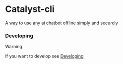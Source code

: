 # Catalyst-cli
A way to use any ai chatbot offline simply and securely


### Developing
> [!WARNING]
> If you want to develop see [Developing](Developing.md)